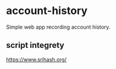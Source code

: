 # account-history
Simple web app recording account history.

## script integrety
https://www.srihash.org/
